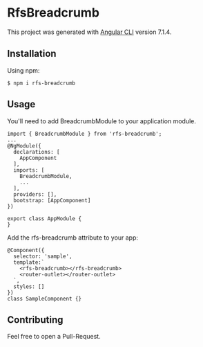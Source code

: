 # RfsBreadcrumb

This project was generated with [Angular CLI](https://github.com/angular/angular-cli) version 7.1.4.

## Installation

Using npm: 
  
`
$ npm i rfs-breadcrumb
`

## Usage
  
You'll need to add BreadcrumbModule to your application module.  
  
```
import { BreadcrumbModule } from 'rfs-breadcrumb';
...
@NgModule({
  declarations: [
    AppComponent
  ],
  imports: [
    BreadcrumbModule,
    ...
  ],
  providers: [],
  bootstrap: [AppComponent]
})

export class AppModule {
}
```
  
Add the rfs-breadcrumb attribute to your app:
```
@Component({
  selector: 'sample',
  template:`
    <rfs-breadcrumb></rfs-breadcrumb>
    <router-outlet></router-outlet>
  `,
  styles: []
})
class SampleComponent {}
```  
  
## Contributing
  
Feel free to open a Pull-Request.
